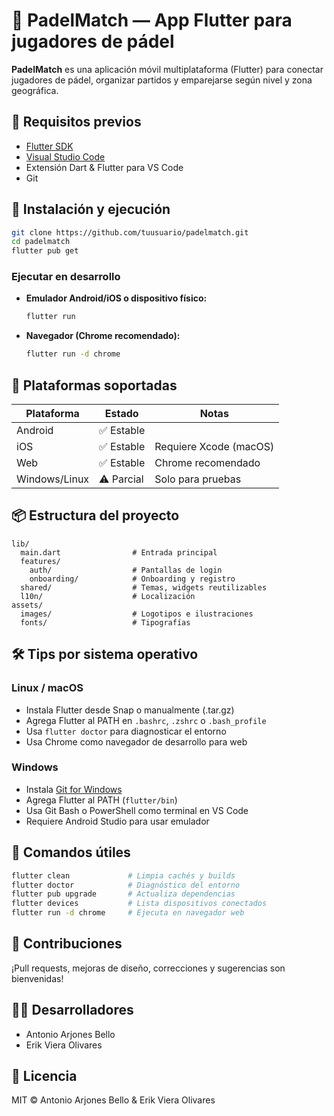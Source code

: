 # 🏓 PadelMatch — App Flutter para jugadores de pádel

**PadelMatch** es una aplicación móvil multiplataforma (Flutter) para conectar jugadores de pádel, organizar partidos y emparejarse según nivel y zona geográfica.

## 🚀 Requisitos previos

- [Flutter SDK](https://docs.flutter.dev/get-started/install)
- [Visual Studio Code](https://code.visualstudio.com/)
- Extensión Dart & Flutter para VS Code
- Git

## 🧰 Instalación y ejecución

```sh
git clone https://github.com/tuusuario/padelmatch.git
cd padelmatch
flutter pub get
```

### Ejecutar en desarrollo

- **Emulador Android/iOS o dispositivo físico:**
  ```sh
  flutter run
  ```
- **Navegador (Chrome recomendado):**
  ```sh
  flutter run -d chrome
  ```

## 🧪 Plataformas soportadas

| Plataforma     | Estado     | Notas                   |
|---------------|------------|-------------------------|
| Android        | ✅ Estable |                         |
| iOS            | ✅ Estable | Requiere Xcode (macOS)  |
| Web            | ✅ Estable | Chrome recomendado      |
| Windows/Linux  | ⚠️ Parcial | Solo para pruebas       |

## 📦 Estructura del proyecto

```
lib/
  main.dart                # Entrada principal
  features/
    auth/                  # Pantallas de login
    onboarding/            # Onboarding y registro
  shared/                  # Temas, widgets reutilizables
  l10n/                    # Localización
assets/
  images/                  # Logotipos e ilustraciones
  fonts/                   # Tipografías
```

## 🛠 Tips por sistema operativo

### Linux / macOS
- Instala Flutter desde Snap o manualmente (.tar.gz)
- Agrega Flutter al PATH en `.bashrc`, `.zshrc` o `.bash_profile`
- Usa `flutter doctor` para diagnosticar el entorno
- Usa Chrome como navegador de desarrollo para web

### Windows
- Instala [Git for Windows](https://gitforwindows.org/)
- Agrega Flutter al PATH (`flutter/bin`)
- Usa Git Bash o PowerShell como terminal en VS Code
- Requiere Android Studio para usar emulador

## 🧹 Comandos útiles

```sh
flutter clean             # Limpia cachés y builds
flutter doctor            # Diagnóstico del entorno
flutter pub upgrade       # Actualiza dependencias
flutter devices           # Lista dispositivos conectados
flutter run -d chrome     # Ejecuta en navegador web
```

## 🤝 Contribuciones

¡Pull requests, mejoras de diseño, correcciones y sugerencias son bienvenidas!

## 👨‍💻 Desarrolladores

- Antonio Arjones Bello  
- Erik Viera Olivares

## 📃 Licencia

MIT © Antonio Arjones Bello & Erik Viera Olivares
